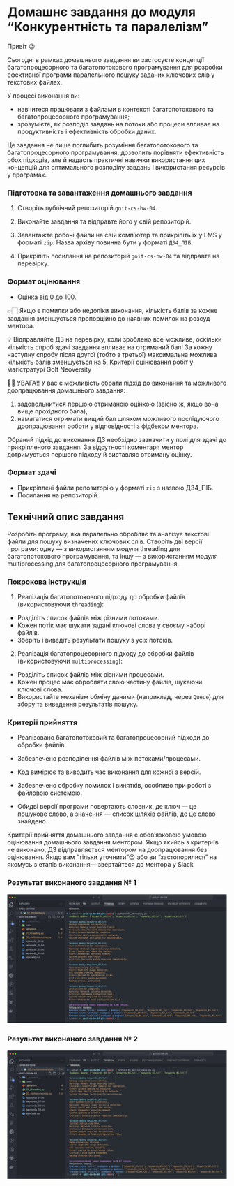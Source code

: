 # Домашнє завдання до модуля “Конкурентність та паралелізм”

Привіт 😉

Сьогодні в рамках домашнього завдання ви застосуєте концепції багатопроцесорного та багатопотокового програмування для розробки ефективної програми паралельного пошуку заданих ключових слів у текстових файлах.

У процесі виконання ви:

- навчитеся працювати з файлами в контексті багатопотокового та багатопроцесорного програмування;
- зрозумієте, як розподіл завдань на потоки або процеси впливає на продуктивність і ефективність обробки даних.

Це завдання не лише поглибить розуміння багатопотокового та багатопроцесорного програмування, дозволить порівняти ефективність обох підходів, але й надасть практичні навички використання цих концепцій для оптимального розподілу завдань і використання ресурсів у програмах.

### Підготовка та завантаження домашнього завдання

1. Створіть публічний репозиторій `goit-cs-hw-04`.

2. Виконайте завдання та відправте його у свій репозиторій.

3. Завантажте робочі файли на свій комп’ютер та прикріпіть їх у LMS у форматі `zip`. Назва архіву повинна бути у форматі `ДЗ4_ПІБ`.

4. Прикріпіть посилання на репозиторій `goit-cs-hw-04` та відправте на перевірку.

### Формат оцінювання

- Оцінка від 0 до 100.

👉🏻 Якщо є помилки або недоліки виконання, кількість балів за кожне завдання зменшується пропорційно до наявних помилок на розсуд ментора.

💡 Відправляйте ДЗ на перевірку, коли зроблено все можливе, оскільки кількість спроб здачі завдання впливає на отриманий бал!
За кожну наступну спробу після другої (тобто з третьої) максимальна можлива кількість балів зменшується на 5.
Критерії оцінювання робіт у магістратурі GoIt Neoversity

☝🏻 УВАГА!!
У вас є можливість обрати підхід до виконання та можливого доопрацювання домашнього завдання:

1. задовольнитися першою отриманою оцінкою (звісно ж, якщо вона вище прохідного бала),
2. намагатися отримати вищий бал шляхом можливого послідуючого доопрацювання роботи у відповідності з фідбеком ментора.

Обраний підхід до виконання ДЗ необхідно зазначити у полі для здачі до прикріпленого завдання. За відсутності коментаря ментор дотримується першого підходу й виставляє отриману оцінку.

### Формат здачі

- Прикріплені файли репозиторію у форматі `zip` з назвою ДЗ4_ПІБ.
- Посилання на репозиторій.

## Технiчний опис завдання

Розробіть програму, яка паралельно обробляє та аналізує текстові файли для пошуку визначених ключових слів. Створіть дві версії програми: одну — з використанням модуля threading для багатопотокового програмування, та іншу — з використанням модуля multiprocessing для багатопроцесорного програмування.

### Покрокова інструкція

1. Реалізація багатопотокового підходу до обробки файлів (використовуючи `threading`):

- Розділіть список файлів між різними потоками.
- Кожен потік має шукати задані ключові слова у своєму наборі файлів.
- Зберіть і виведіть результати пошуку з усіх потоків.

2. Реалізація багатопроцесорного підходу до обробки файлів (використовуючи `multiprocessing`):

- Розділіть список файлів між різними процесами.
- Кожен процес має обробляти свою частину файлів, шукаючи ключові слова.
- Використайте механізм обміну даними (наприклад, через `Queue`) для збору та виведення результатів пошуку.

### Критерії прийняття

- Реалізовано багатопотоковий та багатопроцесорний підходи до обробки файлів.

- Забезпечено розподілення файлів між потоками/процесами.

- Код вимірює та виводить час виконання для кожної з версій.

- Забезпечено обробку помилок і винятків, особливо при роботі з файловою системою.

- Обидві версії програми повертають словник, де ключ — це пошукове слово, а значення — список шляхів файлів, де це слово знайдено.

Критерії прийняття домашнього завдання є обов’язковою умовою оцінювання домашнього завдання ментором. Якщо якийсь з критеріїв не виконано, ДЗ відправляється ментором на доопрацювання без оцінювання.
Якщо вам “тільки уточнити”😉 або ви “застопорилися” на якомусь з етапів виконання— звертайтеся до ментора у Slack

### Результат виконаного завдання № 1

![Results](./print_screens/01_print_screen.png)

### Результат виконаного завдання № 2

![Results](./print_screens/02_print_screen.png)
